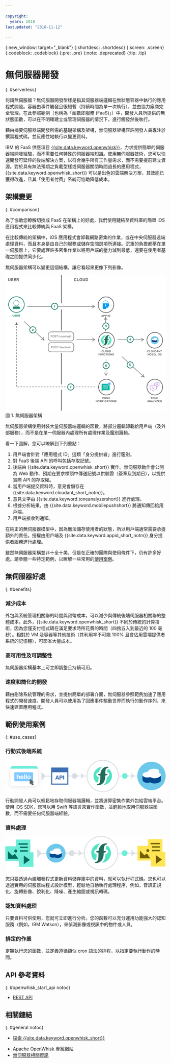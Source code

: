 ```yaml
---

copyright:
  years: 2018
lastupdated: "2018-11-12"

---
```


{:new_window: target="_blank"}
{:shortdesc: .shortdesc}
{:screen: .screen}
{:codeblock: .codeblock}
{:pre: .pre}
{:note: .deprecated}
{:tip: .tip}

# 無伺服器開發
{: #serverless}

何謂無伺服器？無伺服器開發型樣是指其伺服器端邏輯在無狀態容器中執行的應用程式開發。容器由事件觸發且很短暫（持續時間為單一次執行），並由協力廠商完全管理。在此參照範例（也稱為「函數即服務 (FaaS)」）中，開發人員所提供的無狀態函數，可以在不明確建立或管理伺服器的情況下，進行觸發然後執行。

藉由摘要伺服器端開發所需的基礎架構及架構，無伺服器架構容許開發人員專注於撰寫程式碼，並反應性地執行以變更資料。

IBM 的 FaaS 供應項目 [{{site.data.keyword.openwhisk}}](https://console.bluemix.net/openwhisk/)，力求提供簡單的伺服器端開發經驗，而不需要任何特殊的伺服器端知識。使用無伺服器技術，您可以快速開發可延伸的後端解決方案，以符合幾乎所有工作量需求，而不需要提前建立資源。對於具有無法預期之負載型樣或伺服器關閉時間過長的應用程式，{{site.data.keyword.openwhisk_short}} 可以是出色的雲端解決方案，其效能已獲得改進，且其「使用者付費」系統可協助降低成本。

## 架構變更
{: #comparison}

為了協助您瞭解切換成 FaaS 在架構上的好處，我們使用鏈結至資料庫的簡單 iOS 應用程式來比較傳統與 FaaS 架構。

在比較傳統的架構中，iOS 應用程式會卸載網路密集的作業，或在中央伺服器遠端處理資料，而且本身是由自己的服務或儲存空間選項所連接。沉重的負擔都壓在單一伺服器上，它要處理許多密集作業以將用戶端的壓力減到最低，還要在使用者基礎之間提供同步化。

無伺服器架構可以變更這個結構，讓它看起來更像下列影像。

![](./images/Architecture.png) 圖 1. 無伺服器架構

無伺服器架構使用封裝大量伺服器端邏輯的函數，將部分邏輯卸載給用戶端（及外部服務），而不是在單一伺服器內處理所有處理作業及鑑別邏輯。

看一下圖解，您可以瞭解到下列重點：

1. 用戶端會針對「應用程式 ID」這類「身分提供者」進行鑑別。
2. 對 FaaS 後端 API 的呼叫包括存取記號。
3. 後端由 {{site.data.keyword.openwhisk_short}} 實作。無伺服器動作會公開為 Web 動作、預期在要求標頭中傳送記號以供驗證（簽章及到期日），以提供實際 API 的存取權。
4. 當用戶端提交資料時，意見會儲存在 {{site.data.keyword.cloudant_short_notm}}。
5. 意見文字由 {{site.data.keyword.toneanalyzershort}} 進行處理。
6. 根據分析結果，由 {{site.data.keyword.mobilepushshort}} 將通知傳回給用戶端。
7. 用戶端接收到通知。

在純正的無伺服器模型中，因為無法儲存使用者的狀態，所以用戶端通常需要承擔額外的責任。授權由用戶端及 {{site.data.keyword.appid_short_notm}} 身分提供者服務進行處理。

雖然無伺服器架構並非十全十美，但是在正確的團隊與使用條件下，仍有許多好處。請參閱一些特定範例，以瞭解一些常用的[使用案例](#use_cases)。

## 無伺服器好處
{: #benefits}

### 減少成本

外包與系統管理相關聯的時間與貨幣成本，可以減少與傳統後端伺服器相關聯的整體成本。此外，{{site.data.keyword.openwhisk_short}} 不同於傳統的計算技術，因為您僅支付程式碼在滿足要求時所花費的時間（四捨五入到最近的 100 毫秒）。相對於 VM 及容器等其他技術（其利用率不可能 100% 且會佔用雲端提供者系統的記憶體），可節省大量成本。

### 高可用性及可調整性

無伺服器架構基本上可立即調整且持續可用。

### 速度和簡化的開發

藉由刪除系統管理的需求，並提供簡單的部署介面，無伺服器參照範例加速了應用程式的開發速度。開發人員可以使用為了回應事件驅動世界而執行的動作序列，來快速建置應用程式。

## 範例使用案例
{: #use_cases}

### 行動式後端系統
![](./images/cloud-functions-rest-api-trigger.png)

行動開發人員可以輕鬆地存取伺服器端邏輯，並將運算密集作業外包給雲端平台。使用 iOS SDK，您可以用 Swift 等語言來實作函數，並輕鬆地取用伺服器端函數，而不需要任何伺服器端經驗。

### 資料處理

![](./images/cloud-functions-cloudant-trigger.png)

您只要透過內建觸發程式更新資料儲存庫中的資料，就可以執行程式碼。您也可以透過實用的伺服器端程式設計模型，輕鬆地自動執行處理程序，例如，音訊正規化、旋轉影像、銳利化、降噪、產生縮圖或視訊轉碼。

### 認知資料處理

只要資料可供使用，您就可立即進行分析。您的函數可以充分運用功能強大的認知服務（例如，IBM Watson），來偵測影像或視訊中的物件或人員。

### 排定的作業

定期執行您的函數，並定義遵循類似 cron 語法的排程，以指定要執行動作的時間。

## API 參考資料
{: #openwhisk_start_api notoc}

<!-- * [REST API Documentation](./openwhisk_reference.html#openwhisk_ref_restapi)-->
* [REST API](https://console.{DomainName}/apidocs/98)

## 相關鏈結
{: #general notoc}

* [探索 {{site.data.keyword.openwhisk_short}}](http://www.ibm.com/cloud-computing/bluemix/openwhisk/)
<!-- redirects to link above * [{{site.data.keyword.openwhisk_short}} on IBM developerWorks](https://developer.ibm.com/openwhisk/)-->
* [Apache OpenWhisk 專案網站](http://openwhisk.org)
* [無伺服器相關資訊](https://martinfowler.com/articles/serverless.html)
